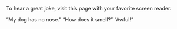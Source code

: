 <p>To hear a great joke, visit this page with your favorite screen reader.</p>
<p class="u-off-screen">“My dog has no nose.” “How does it smell?” “Awful!”</p>
